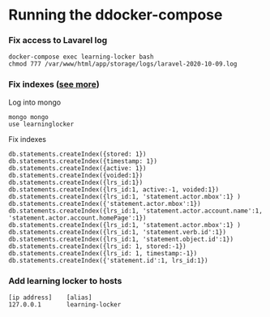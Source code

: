 # Running the ddocker-compose

### Fix access to Lavarel log
```
docker-compose exec learning-locker bash 
chmod 777 /var/www/html/app/storage/logs/laravel-2020-10-09.log
```

### Fix indexes ([see more](https://github.com/LearningLocker/learninglocker/issues/854#issuecomment-240531357))

Log into mongo
```
mongo mongo
use learninglocker
``` 

Fix indexes

```
db.statements.createIndex({stored: 1})
db.statements.createIndex({timestamp: 1})
db.statements.createIndex({active: 1})
db.statements.createIndex({voided:1})
db.statements.createIndex({lrs_id:1})
db.statements.createIndex({lrs_id:1, active:-1, voided:1})
db.statements.createIndex({lrs_id:1, 'statement.actor.mbox':1} )
db.statements.createIndex({'statement.actor.mbox':1})
db.statements.createIndex({lrs_id:1, 'statement.actor.account.name':1, 'statement.actor.account.homePage':1})
db.statements.createIndex({lrs_id:1, 'statement.actor.mbox':1} )
db.statements.createIndex({lrs_id:1, 'statement.verb.id':1})
db.statements.createIndex({lrs_id:1, 'statement.object.id':1})
db.statements.createIndex({lrs_id: 1, stored:-1})
db.statements.createIndex({lrs_id: 1, timestamp:-1})
db.statements.createIndex({'statement.id':1, lrs_id:1})
```

### Add learning locker to hosts

```
[ip address]    [alias]
127.0.0.1       learning-locker
```
